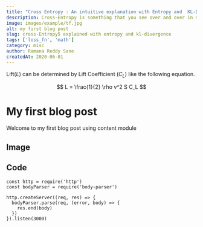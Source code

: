```yaml
---
title: "Cross Entropy : An intuitive explanation with Entropy and  KL-Divergence" 
description: Cross-Entropy is something that you see over and over in machine learning and deep learning. This article explains it from Information theory prespective and try to connect the dots. KL-Divergence is also very important and is used in Decision Trees and generative models like Variational Auto Encoders.
image: images/example/tf.jpg
alt: my first blog post
slug: cross-Entropy5 explained with entropy and kl-divergence
tags: ['loss_fn', 'math']
category: misc
author: Ramana Reddy Sane
createdAt: 2020-06-01
---
```


Lift($L$) can be determined by Lift Coefficient ($C_L$) like the following equation.

$$ L = \frac{1}{2} \rho v^2 S C_L $$

# My first blog post

Welcome to my first blog post using content module

## Image

<!-- src w.r.t the static folder -->
<nuxt-img src="images/example/svm.png" sizes="sm:100vw lg:740px"></nuxt-img> 

## Code

```js{1,3-5}[server.js]
const http = require('http')
const bodyParser = require('body-parser')

http.createServer((req, res) => {
  bodyParser.parse(req, (error, body) => {
    res.end(body)
  })
}).listen(3000)
```
